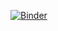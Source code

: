 [![Binder](https://mybinder.org/badge_logo.svg)](https://mybinder.org/v2/gh/ASTR154/neural-networks.git/HEAD?urlpath=%2Fdoc%2Ftree%2Fneural-networks.ipynb)
